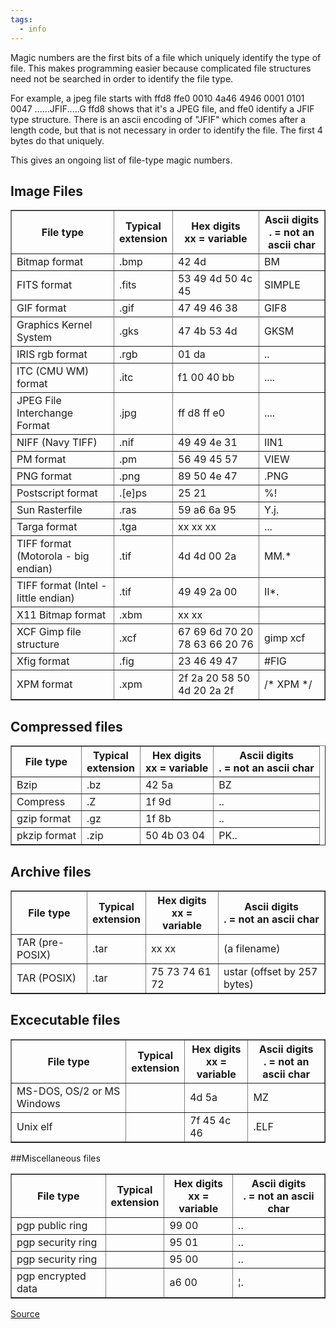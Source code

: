 ```yaml
---
tags:
  - info
---
```


Magic numbers are the first bits of a file which uniquely identify the type of file. This makes programming easier because complicated file structures need not be searched in order to identify the file type.

For example, a jpeg file starts with ffd8 ffe0 0010 4a46 4946 0001 0101 0047 ......JFIF.....G
ffd8 shows that it's a JPEG file, and ffe0 identify a JFIF type structure. There is an ascii encoding of "JFIF" which comes after a length code, but that is not necessary in order to identify the file. The first 4 bytes do that uniquely.

This gives an ongoing list of file-type magic numbers.

## Image Files

<table border=1>
<tr>
  <th>File type</th>  <th>Typical <br>extension</th>  
  <th>Hex digits<br>xx = variable</th>
  <th>Ascii digits<br>. = not an ascii char</th>
</tr>

<tr>
  <td>Bitmap format</td>
  <td>.bmp</td>
  <td>42 4d</td>
  <td>BM</td>
</tr>

<tr>
  <td>FITS format</td>
  <td>.fits</td>
  <td>53 49 4d 50 4c 45</td>
  <td>SIMPLE</td>
</tr>

<tr>
  <td>GIF format</td>
  <td>.gif</td>
  <td>47 49 46 38</td>
  <td>GIF8</td>
<tr>

<tr>
  <td>Graphics Kernel System</td>
  <td>.gks</td>
  <td>47 4b 53 4d</td>
  <td>GKSM</td>
</tr>

<tr>
  <td>IRIS rgb format</td>
  <td>.rgb</td>
  <td>01 da</td>
  <td>..</td>
</tr>

<tr>
  <td>ITC (CMU WM) format</td>
  <td>.itc</td>
  <td>f1 00 40 bb</td>
  <td>....</td>
</tr>

<tr>
  <td>JPEG File Interchange Format</td>
  <td>.jpg</td>
  <td>ff d8 ff e0</td>
  <td>....</td>
</tr>

<tr>
  <td>NIFF (Navy TIFF)</td>
  <td>.nif</td>
  <td>49 49 4e 31</td>
  <td>IIN1</td>
</tr>

<tr>
  <td>PM format</td>
  <td>.pm</td>
  <td>56 49 45 57</td>
  <td>VIEW</td>
</tr>

<tr>
  <td>PNG format</td>
  <td>.png</td>
  <td>89 50 4e 47</td>
  <td>.PNG</td>
</tr>

<tr>
  <td>Postscript format</td>
  <td>.[e]ps</td>
  <td>25 21</td>
  <td>%!</td>
</tr>

<tr>
  <td>Sun Rasterfile</td>
  <td>.ras</td>
  <td>59 a6 6a 95</td>
  <td>Y.j.</td>
</tr>

<tr>
  <td>Targa format</td>
  <td>.tga</td>
  <td>xx xx xx</td>
  <td>...</td>
</tr>

<tr>
  <td>TIFF format (Motorola - big endian) </td>
  <td>.tif</td>
  <td>4d 4d 00 2a</td>
  <td>MM.*</td>
</tr>

<tr>
  <td>TIFF format (Intel - little endian) </td>
  <td>.tif</td>
  <td>49 49 2a 00</td>
  <td>II*.</td>
</tr>

<tr>
  <td>X11 Bitmap format</td>
  <td>.xbm</td>
  <td>xx xx</td>
  <td></td>
</tr>

<tr>
  <td>XCF Gimp file structure</td>
  <td>.xcf</td>
  <td>67 69 6d 70 20 78 63 66 20 76</td>
  <td>gimp xcf</td>
</tr>

<tr>
  <td>Xfig format</td>
  <td>.fig</td>
  <td>23 46 49 47</td>
  <td>#FIG</td>
</tr>

<tr>
  <td>XPM format</td>
  <td>.xpm</td>
  <td>2f 2a 20 58 50 4d 20 2a 2f</td>
  <td>/* XPM */</td>
</tr>

</table>

## Compressed files

<table border=1>
<tr>
  <th>File type</th>  <th>Typical <br>extension</th>  
  <th>Hex digits<br>xx = variable</th>
  <th>Ascii digits<br>. = not an ascii char</th>
</tr>

<tr>
  <td>Bzip</td>
  <td>.bz</td>
  <td>42 5a</td>
  <td>BZ</td>
</tr>

<tr>
  <td>Compress</td>
  <td>.Z</td>
  <td>1f 9d</td>
  <td>..</td>
</tr>

<tr>
  <td>gzip format</td>
  <td>.gz</td>
  <td>1f 8b</td>
  <td>..</td>
</tr>

<tr>
  <td>pkzip format</td>
  <td>.zip</td>
  <td>50 4b 03 04</td>
  <td>PK..</td>
</tr>

</table>

## Archive files

<table border=1>
<tr>
  <th>File type</th>  <th>Typical <br>extension</th>  
  <th>Hex digits<br>xx = variable</th>
  <th>Ascii digits<br>. = not an ascii char</th>
</tr>

<tr>
  <td>TAR (pre-POSIX)</td>
  <td>.tar</td>
  <td>xx xx</td>
  <td>(a filename)</td>
</tr>

<tr>
  <td>TAR (POSIX)</td>
  <td>.tar</td>
  <td>75 73 74 61 72</td>
  <td>ustar (offset by 257 bytes)</td>
</tr>

</table>

## Excecutable files

<table border=1>
<tr>
  <th>File type</th>  <th>Typical <br>extension</th>  
  <th>Hex digits<br>xx = variable</th>
  <th>Ascii digits<br>. = not an ascii char</th>
</tr>

<tr>
  <td>MS-DOS, OS/2 or MS Windows</td>
  <td>&nbsp;</td>
  <td>4d 5a</td>
  <td>MZ</td>
</tr>

<tr>
  <td>Unix elf</td>
  <td>&nbsp;</td>
  <td>7f 45 4c 46</td>
  <td>.ELF</td>
</tr>
</table>

##Miscellaneous files

<table border=1>
<tr>
  <th>File type</th>  <th>Typical <br>extension</th>  
  <th>Hex digits<br>xx = variable</th>
  <th>Ascii digits<br>. = not an ascii char</th>
</tr>

<tr>
  <td>pgp public ring</td>
  <td>&nbsp;</td>
  <td>99 00</td>
  <td>..</td>
</tr>

<tr>
  <td>pgp security ring</td>
  <td>&nbsp;</td>
  <td>95 01</td>
  <td>..</td>
</tr>

<tr>
  <td>pgp security ring</td>
  <td>&nbsp;</td>
  <td>95 00</td>
  <td>..</td>
</tr>

<tr>
  <td>pgp encrypted data</td>
  <td>&nbsp;</td>
  <td>a6 00</td>
  <td>&#166;.</td>
</tr>

</table>

<a href="http://www.astro.keele.ac.uk/oldusers/rno/Computing/File_magic.html#Image">Source</a>